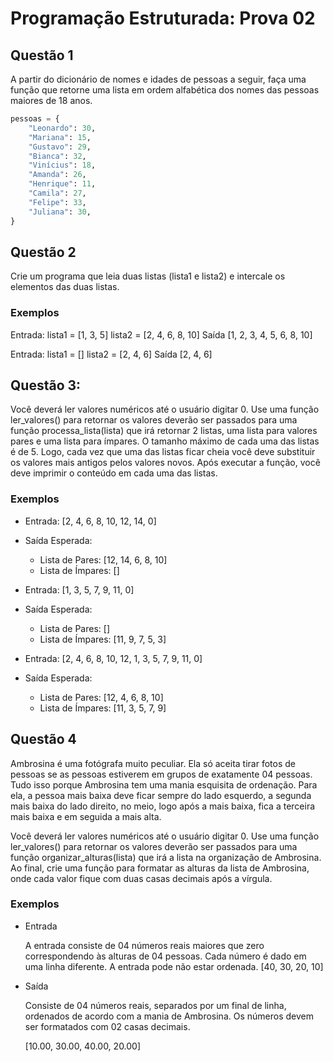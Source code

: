 # Programação Estruturada: Prova 02

## Questão 1

A partir do dicionário de nomes e idades de pessoas a seguir, faça uma função que retorne uma lista em ordem alfabética dos nomes das pessoas maiores de 18 anos.
```py
pessoas = {
    "Leonardo": 30,
    "Mariana": 15,
    "Gustavo": 29,
    "Bianca": 32,
    "Vinícius": 18,
    "Amanda": 26,
    "Henrique": 11,
    "Camila": 27,
    "Felipe": 33,
    "Juliana": 30,
}
```


## Questão 2

Crie um programa que leia duas listas (lista1 e lista2) e intercale os elementos das duas listas. 

### Exemplos 

Entrada: 
  lista1 = [1, 3, 5]
  lista2 = [2, 4, 6, 8, 10]
Saída
  [1, 2, 3, 4, 5, 6, 8, 10]

Entrada: 
  lista1 = []
  lista2 = [2, 4, 6]
Saída 
  [2, 4, 6]


## Questão 3:

Você deverá ler valores numéricos até o usuário digitar 0. Use uma função ler_valores() para retornar os valores deverão ser passados para uma função processa_lista(lista) que irá retornar 2 listas, uma lista para valores pares e uma lista para ímpares. O tamanho máximo de cada uma das listas é de 5. Logo, cada vez que uma das listas ficar cheia você deve substituir os valores mais antigos pelos valores novos. Após executar a função, você deve imprimir o conteúdo em cada uma das listas. 

### Exemplos

- Entrada: [2, 4, 6, 8, 10, 12, 14, 0]

- Saída Esperada:
  - Lista de Pares: [12, 14, 6, 8, 10]
  - Lista de Ímpares: []
  

- Entrada: [1, 3, 5, 7, 9, 11, 0]
- Saída Esperada:
  - Lista de Pares: []
  - Lista de Ímpares: [11, 9, 7, 5, 3]

- Entrada: [2, 4, 6, 8, 10, 12, 1, 3, 5, 7, 9, 11, 0]
- Saída Esperada:
  - Lista de Pares: [12, 4, 6, 8, 10]
  - Lista de Ímpares: [11, 3, 5, 7, 9]


## Questão 4

Ambrosina é uma fotógrafa muito peculiar. Ela só aceita tirar fotos de pessoas se as pessoas estiverem em grupos de exatamente 04 pessoas. Tudo isso porque Ambrosina tem uma mania esquisita de ordenação. Para ela, a pessoa mais baixa deve ficar sempre do lado esquerdo, a segunda mais baixa do lado direito, no meio, logo após a mais baixa, fica a terceira mais baixa e em seguida a mais alta.

Você deverá ler valores numéricos até o usuário digitar 0. Use uma função ler_valores() para retornar os valores deverão ser passados para uma função organizar_alturas(lista) que irá a lista na organização de Ambrosina. Ao final, crie uma função para formatar as alturas da lista de Ambrosina, onde cada valor fique com duas casas decimais após a vírgula.

### Exemplos

- Entrada

  A entrada consiste de 04 números reais maiores que zero correspondendo às alturas de 04 pessoas. Cada número é dado em uma linha diferente. A entrada pode não estar ordenada.
  [40, 30, 20, 10]

- Saída

  Consiste de 04 números reais, separados por um final de linha, ordenados de acordo com a mania de Ambrosina. Os números devem ser formatados com 02 casas decimais.

  [10.00, 30.00, 40.00, 20.00]


